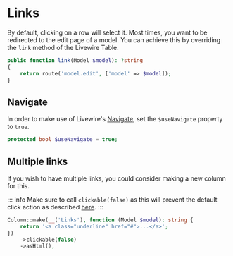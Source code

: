 # Links

By default, clicking on a row will select it. Most times, you want to be redirected to the edit page of a model. You can
achieve this by overriding the `link` method of the Livewire Table.

```php
public function link(Model $model): ?string
{
    return route('model.edit', ['model' => $model]);
}
```

## Navigate

In order to make use of Livewire's [Navigate](https://livewire.laravel.com/docs/navigate), set the `$useNavigate` property to `true`.

```php
protected bool $useNavigate = true;
```

## Multiple links

If you wish to have multiple links, you could consider making a new column for this.

::: info
Make sure to call `clickable(false)` as this will prevent the default click action as described [here](/usage/columns#clickable).
:::

```php
Column::make(__('Links'), function (Model $model): string {
    return '<a class="underline" href="#">...</a>';
})
    ->clickable(false)
    ->asHtml(),
```
